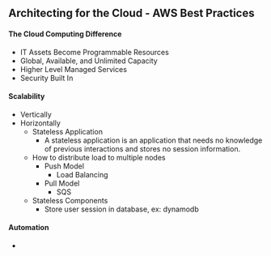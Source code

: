 Architecting for the Cloud - AWS Best Practices
-

#### The Cloud Computing Difference
* IT Assets Become Programmable Resources
* Global, Available, and Unlimited Capacity
* Higher Level Managed Services
* Security Built In

#### Scalability
* Vertically
* Horizontally
  * Stateless Application
    * A stateless application is an application that needs no knowledge of previous interactions and stores no session information.
  * How to distribute load to multiple nodes
    * Push Model
      * Load Balancing 
    * Pull Model
      * SQS 
  * Stateless Components
    * Store user session in database, ex: dynamodb
 
#### Automation
* 

